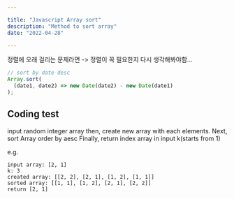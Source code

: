 ```yaml
---

title: "Javascript Array sort"
description: "Method to sort array"
date: "2022-04-28"

---
```


정렬에 오래 걸리는 문제라면 -> 정렬이 꼭 필요한지 다시 생각해봐야함...

```javascript
// sort by date desc
Array.sort(
  (date1, date2) => new Date(date2) - new Date(date1)
);
```

## Coding test

input random integer array
then, create new array with each elements.
Next, sort Array order by aesc
Finally, return index array in input k(starts from 1)

e.g. 
```
input array: [2, 1]
k: 3
created array: [[2, 2], [2, 1], [1, 2], [1, 1]]
sorted array: [[1, 1], [1, 2], [2, 1], [2, 2]]
return [2, 1]
```

